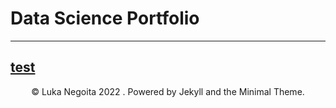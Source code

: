 # Data Science Portfolio
---
[test](posts/portfolio-tutorial)
---
<center>© Luka Negoita 2022 . Powered by Jekyll and the Minimal Theme.</center>
